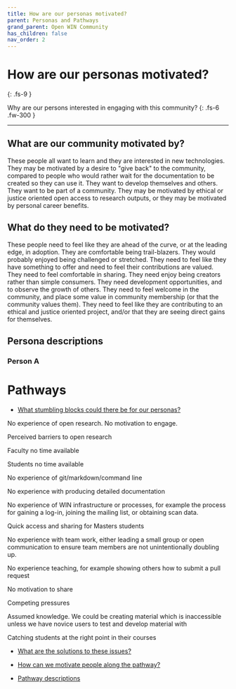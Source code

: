 ```yaml
---
title: How are our personas motivated?
parent: Personas and Pathways
grand_parent: Open WIN Community
has_children: false
nav_order: 2
---
```


# How are our personas motivated?
{: .fs-9 }

Why are our persons interested in engaging with this community?
{: .fs-6 .fw-300 }

---

## What are our community motivated by?
These people all want to learn and they are interested in new technologies. They may be motivated by a desire to "give back" to the community, compared to people who would rather wait for the documentation to be created so they can use it. They want to develop themselves and others. They want to be part of a community. They may be motivated by ethical or justice oriented open access to research outputs, or they may be motivated by personal career benefits.

## What do they need to be motivated?
These people need to feel like they are ahead of the curve, or at the leading edge, in adoption. They are comfortable being trail-blazers. They would probably enjoyed being challenged or stretched. They need to feel like they have something to offer and need to feel their contributions are valued. They need to feel comfortable in sharing. They need enjoy being creators rather than simple consumers. They need development opportunities, and to observe the growth of others. They need to feel welcome in the community, and place some value in community membership (or that the community values them). They need to feel like they are contributing to an ethical and justice oriented project, and/or that they are seeing direct gains for themselves.

## Persona descriptions

### Person A

# Pathways



* [What stumbling blocks could there be for our personas?](#what-stumbling-blocks-could-there-be-for-our-personas?)

No experience of open research. No motivation to engage.

Perceived barriers to open research

Faculty no time available

Students no time available

No experience of git/markdown/command line

No experience with producing detailed documentation

No experience of WIN infrastructure or processes, for example the process for gaining a log-in, joining the mailing list, or obtaining scan data.

Quick access and sharing for Masters students

No experience with team work, either leading a small group or open communication to ensure team members are not unintentionally doubling up.

No experience teaching, for example showing others how to submit a pull request

No motivation to share

Competing pressures

Assumed knowledge. We could be creating material which is inaccessible unless we have novice users to test and develop material with

Catching students at the right point in their courses






* [What are the solutions to these issues?](#what-are-the-solutions-to-these-issues?)

* [How can we motivate people along the pathway?](#how-can-we-motivate-people-along-the-pathway?)

<!-- ## What are our community motivated by?
These people all want to learn and they are interested in new technologies. They may be motivated by a desire to "give back" to the community, compared to people who would rather wait for the documentation to be created so they can use it. They want to develop themselves and others. They want to be part of a community. They may be motivated by ethical or justice oriented open access to research outputs, or they may be motivated by personal career benefits.

## What do they need to be motivated?
These people need to feel like they are ahead of the curve, or at the leading edge, in adoption. They are comfortable being trail-blazers. They would probably enjoyed being challenged or stretched. They need to feel like they have something to offer and need to feel their contributions are valued. They need to feel comfortable in sharing. They need enjoy being creators rather than simple consumers. They need development opportunities, and to observe the growth of others. They need to feel welcome in the community, and place some value in community membership (or that the community values them). They need to feel like they are contributing to an ethical and justice oriented project, and/or that they are seeing direct gains for themselves. -->

* [Pathway descriptions](#pathway-descriptions)
